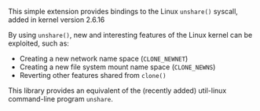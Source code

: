 This simple extension provides bindings to the Linux `unshare()` syscall, added in kernel version 2.6.16

By using `unshare()`, new and interesting features of the Linux kernel can be exploited, such as:

  * Creating a new network name space (`CLONE_NEWNET`)
  * Creating a new file system mount name space (`CLONE_NEWNS`)
  * Reverting other features shared from `clone()`

This library provides an equivalent of the (recently added) util-linux command-line program `unshare`.